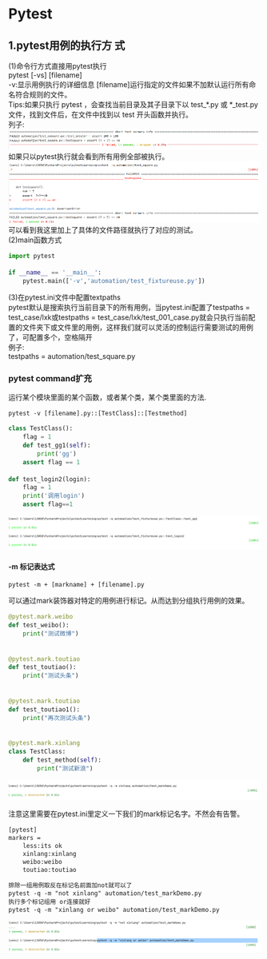 # Pytest<br/>
## 1.pytest用例的执行方 式<br/>
(1)命令行方式直接用pytest执行<br/>
pytest [-vs] [filename]<br/>
-v:显示用例执行的详细信息
[filename]运行指定的文件如果不加默认运行所有命名符合规则的文件。<br/>
Tips:如果只执行 pytest ，会查找当前目录及其子目录下以  test_*.py  或 *_test.py 文件，找到文件后，在文件中找到以  test 开头函数并执行。<br/>
列子:<br/>
![](.Readme_images/589c7cb0.png)<br/>
如果只以pytest执行就会看到所有用例全部被执行。<br/>
![](.Readme_images/a647d28e.png)<br/>
可以看到我这里加上了具体的文件路径就执行了对应的测试。<br/>
(2)main函数方式<br/>
```python
import pytest

if __name__ == '__main__':
    pytest.main(['-v','automation/test_fixtureuse.py'])

```
(3)在pytest.ini文件中配置textpaths<br/>
pytest默认是搜索执行当前目录下的所有用例，当pytest.ini配置了testpaths = test_case/lxk或testpaths = test_case/lxk/test_001_case.py就会只执行当前配置的文件夹下或文件里的用例，这样我们就可以灵活的控制运行需要测试的用例了，可配置多个，空格隔开<br/>
例子:<br/>
testpaths = automation/test_square.py<br/>

### pytest command扩充 <br/>

运行某个模块里面的某个函数，或者某个类，某个类里面的方法.<br/>
```
pytest -v [filename].py::[TestClass]::[Testmethod]
```
```python
class TestClass():
    flag = 1
    def test_gg1(self):
        print('gg')
    assert flag == 1

def test_login2(login):
    flag = 1
    print('调用login')
    assert flag==1
```
![image](.Readme_images/image.png)

#### -m 标记表达式
```angular2html
pytest -m + [markname] + [filename].py
```
可以通过mark装饰器对特定的用例进行标记。从而达到分组执行用例的效果。
```python
@pytest.mark.weibo
def test_weibo():
    print("测试微博")


@pytest.mark.toutiao
def test_toutiao():
    print("测试头条")


@pytest.mark.toutiao
def test_toutiao1():
    print("再次测试头条")


@pytest.mark.xinlang
class TestClass:
    def test_method(self):
        print("测试新浪")
```
![](./assets/README-1622503862485.png)

注意这里需要在pytest.ini里定义一下我们的mark标记名字。不然会有告警。
```
[pytest]
markers =
    less:its ok
    xinlang:xinlang
    weibo:weibo
    toutiao:toutiao
```
```
排除一组用例取反在标记名前面加not就可以了
pytest -q -m "not xinlang" automation/test_markDemo.py 
执行多个标记组用 or连接就好
pytest -q -m "xinlang or weibo" automation/test_markDemo.py

```
![11](./assets/README-1622504652165.png)




